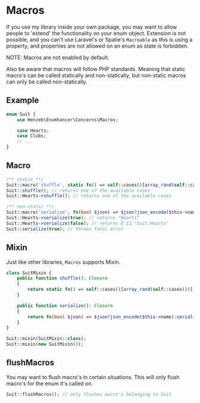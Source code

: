 # Macros

If you use my library inside your own package, you may want to allow people to
'extend' the functionality on your enum object. Extension is not possible, and
you can't use Laravel's or Spatie's `Macroable` as this is using a property,
and properties are not allowed on an enum as state is forbidden.

NOTE: Macros are not enabled by default.

Also be aware that macros will follow PHP standards. Meaning that static
macro's can be called statically and non-statically, but non-static
macros can only be called non-statically.

## Example

````php
enum Suit {
    use Henzeb\Enumhancer\Concerns\Macros;

    case Hearts;
    case Clubs;
    // ...
}
````

## Macro

````php
/** static **/
Suit::macro('shuffle', static fn() => self::cases()[array_rand(self::cases())] );
Suit::shuffle(); // returns one of the available cases
Suit::Hearts->shuffle(); // returns one of the available cases

/** non-static **/
Suit::macro('serialize', fn(bool $json) => $json?json_encode($this->name):serialize($this));
Suit::Hearts->serialize(true); // returns "Hearts"
Suit::Hearts->serialize(false); // returns E:11:"Suit:Hearts"
Suit::serialize(true); // throws fatal error
````

## Mixin

Just like other libraries, `Macros` supports Mixin.

````php
class SuitMixin {
    public function shuffle(): Closure
    {
        return static fn() => self::cases()[array_rand(self::cases())];
    }

    public function serialize(): Closure
    {
        return fn(bool $json) => $json?json_encode($this->name):serialize($this);
    }
}

Suit::mixin(SuitMixin::class);
Suit::mixin(new SuitMixin());
````

## flushMacros

You may want to flush macro's in certain situations. This will only flush
macro's for the enum it's called on.

````php
Suit::flushMacros(); // only flushes macro's belonging to Suit
````
